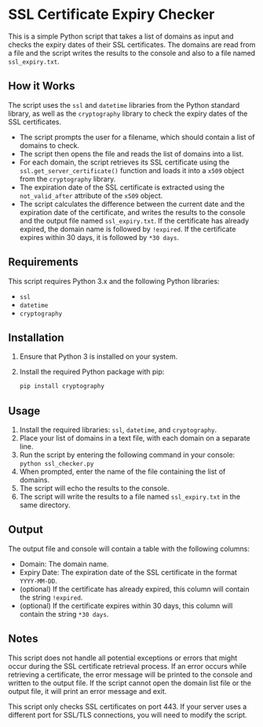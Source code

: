 # SSL Certificate Expiry Checker

This is a simple Python script that takes a list of domains as input and checks the expiry dates of their SSL certificates. The domains are read from a file and the script writes the results to the console and also to a file named `ssl_expiry.txt`.

## How it Works

The script uses the `ssl` and `datetime` libraries from the Python standard library, as well as the `cryptography` library to check the expiry dates of the SSL certificates.

- The script prompts the user for a filename, which should contain a list of domains to check.
- The script then opens the file and reads the list of domains into a list.
- For each domain, the script retrieves its SSL certificate using the `ssl.get_server_certificate()` function and loads it into a `x509` object from the `cryptography` library.
- The expiration date of the SSL certificate is extracted using the `not_valid_after` attribute of the `x509` object.
- The script calculates the difference between the current date and the expiration date of the certificate, and writes the results to the console and the output file named `ssl_expiry.txt`. If the certificate has already expired, the domain name is followed by `!expired`. If the certificate expires within 30 days, it is followed by `*30 days`.

## Requirements

This script requires Python 3.x and the following Python libraries:

- `ssl`
- `datetime`
- `cryptography`

## Installation

1. Ensure that Python 3 is installed on your system.
2. Install the required Python package with pip:

    ```bash
    pip install cryptography
    ```

## Usage

1. Install the required libraries: `ssl`, `datetime`, and `cryptography`.
2. Place your list of domains in a text file, with each domain on a separate line.
3. Run the script by entering the following command in your console: `python ssl_checker.py`
4. When prompted, enter the name of the file containing the list of domains.
5. The script will echo the results to the console.
6. The script will write the results to a file named `ssl_expiry.txt` in the same directory.

## Output
The output file and console will contain a table with the following columns:

- Domain: The domain name.
- Expiry Date: The expiration date of the SSL certificate in the format `YYYY-MM-DD`.
- (optional) If the certificate has already expired, this column will contain the string `!expired`.
- (optional) If the certificate expires within 30 days, this column will contain the string `*30 days`.

## Notes

This script does not handle all potential exceptions or errors that might occur during the SSL certificate retrieval process. If an error occurs while retrieving a certificate, the error message will be printed to the console and written to the output file. If the script cannot open the domain list file or the output file, it will print an error message and exit.

This script only checks SSL certificates on port 443. If your server uses a different port for SSL/TLS connections, you will need to modify the script.